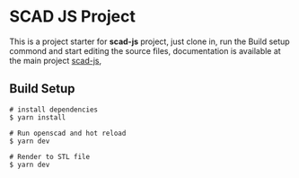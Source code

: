 # SCAD JS Project

This is a project starter for **scad-js** project, just clone in, run the Build setup commond and start editing the source files, documentation is available at the main project [scad-js](https://github.com/20lives/scad-js),

## Build Setup
```
# install dependencies
$ yarn install

# Run openscad and hot reload
$ yarn dev

# Render to STL file
$ yarn dev
```
